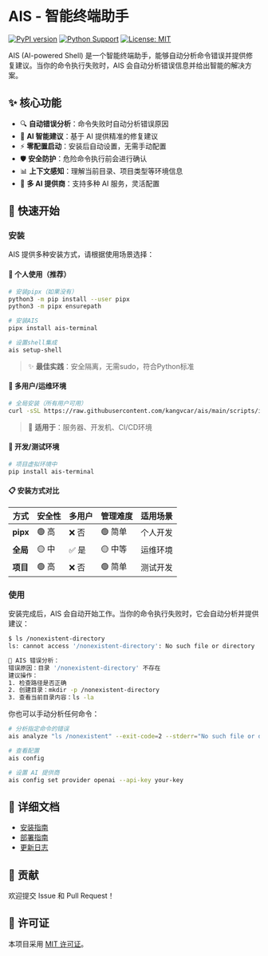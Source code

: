# AIS - 智能终端助手

[![PyPI version](https://badge.fury.io/py/ais-terminal.svg)](https://badge.fury.io/py/ais-terminal)
[![Python Support](https://img.shields.io/pypi/pyversions/ais-terminal.svg)](https://pypi.org/project/ais-terminal/)
[![License: MIT](https://img.shields.io/badge/License-MIT-yellow.svg)](https://opensource.org/licenses/MIT)

AIS (AI-powered Shell) 是一个智能终端助手，能够自动分析命令错误并提供修复建议。当你的命令执行失败时，AIS 会自动分析错误信息并给出智能的解决方案。

## ✨ 核心功能

- 🔍 **自动错误分析**：命令失败时自动分析错误原因
- 🤖 **AI 智能建议**：基于 AI 提供精准的修复建议
- ⚡ **零配置启动**：安装后自动设置，无需手动配置
- 🛡️ **安全防护**：危险命令执行前会进行确认
- 📊 **上下文感知**：理解当前目录、项目类型等环境信息
- 🔧 **多 AI 提供商**：支持多种 AI 服务，灵活配置

## 🚀 快速开始

### 安装

AIS 提供多种安装方式，请根据使用场景选择：

#### 🎯 个人使用（推荐）
```bash
# 安装pipx（如果没有）
python3 -m pip install --user pipx
python3 -m pipx ensurepath

# 安装AIS
pipx install ais-terminal

# 设置shell集成
ais setup-shell
```
> ✨ **最佳实践**：安全隔离，无需sudo，符合Python标准

#### 🏢 多用户/运维环境
```bash
# 全局安装（所有用户可用）
curl -sSL https://raw.githubusercontent.com/kangvcar/ais/main/scripts/install.sh | bash
```
> 🔧 **适用于**：服务器、开发机、CI/CD环境

#### 🧪 开发/测试环境
```bash
# 项目虚拟环境中
pip install ais-terminal
```

#### 📋 安装方式对比

| 方式 | 安全性 | 多用户 | 管理难度 | 适用场景 |
|------|--------|--------|----------|----------|
| **pipx** | 🟢 高 | ❌ 否 | 🟢 简单 | 个人开发 |
| **全局** | 🟡 中 | ✅ 是 | 🟡 中等 | 运维环境 |
| **项目** | 🟢 高 | ❌ 否 | 🟢 简单 | 测试开发 |

### 使用

安装完成后，AIS 会自动开始工作。当你的命令执行失败时，它会自动分析并提供建议：

```bash
$ ls /nonexistent-directory
ls: cannot access '/nonexistent-directory': No such file or directory

🤖 AIS 错误分析：
错误原因：目录 '/nonexistent-directory' 不存在
建议操作：
1. 检查路径是否正确
2. 创建目录：mkdir -p /nonexistent-directory
3. 查看当前目录内容：ls -la
```

你也可以手动分析任何命令：

```bash
# 分析指定命令的错误
ais analyze "ls /nonexistent" --exit-code=2 --stderr="No such file or directory"

# 查看配置
ais config

# 设置 AI 提供商
ais config set provider openai --api-key your-key
```

## 📖 详细文档

- [安装指南](INSTALLATION.md)
- [部署指南](DEPLOYMENT_GUIDE.md)
- [更新日志](CHANGELOG.md)

## 🤝 贡献

欢迎提交 Issue 和 Pull Request！

## 📄 许可证

本项目采用 [MIT 许可证](../LICENSE)。